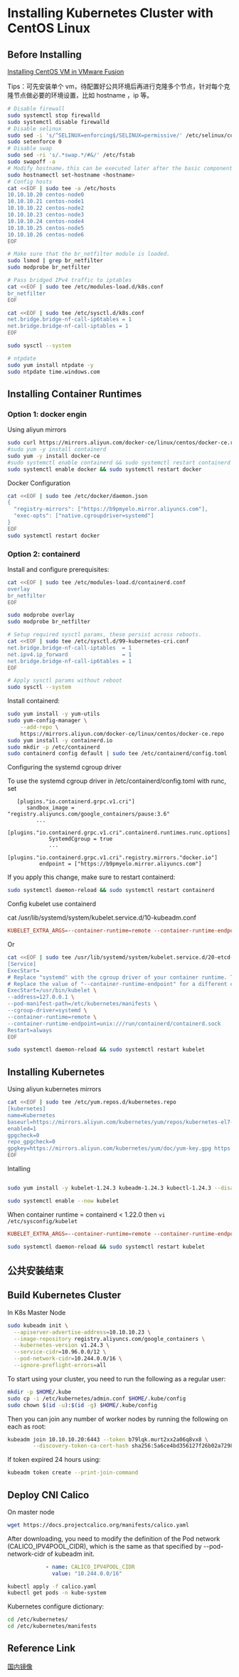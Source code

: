 Installing Kubernetes Cluster with CentOS Linux
===

## Before Installing

[Installing CentOS VM in VMware Fusion](Installing%20CentOS%20with%20VMware%20Fusion.md)

Tips：可先安装单个 vm，待配置好公共环境后再进行克隆多个节点，针对每个克隆节点做必要的环境设置，比如 hostname ，ip 等。

```bash
# Disable firewall
sudo systemctl stop firewalld
sudo systemctl disable firewalld
# Disable selinux
sudo sed -i 's/^SELINUX=enforcing$/SELINUX=permissive/' /etc/selinux/config
sudo setenforce 0
# Disable swap
sudo sed -ri 's/.*swap.*/#&/' /etc/fstab
sudo swapoff -a
# Modify hostname，this can be executed later after the basic components are installed and cloned.
sudo hostnamectl set-hostname <hostname>
# Config hosts
cat <<EOF | sudo tee -a /etc/hosts 
10.10.10.20 centos-node0
10.10.10.21 centos-node1
10.10.10.22 centos-node2
10.10.10.23 centos-node3
10.10.10.24 centos-node4
10.10.10.25 centos-node5
10.10.10.26 centos-node6
EOF

# Make sure that the br_netfilter module is loaded.
sudo lsmod | grep br_netfilter
sudo modprobe br_netfilter

# Pass bridged IPv4 traffic to iptables
cat <<EOF | sudo tee /etc/modules-load.d/k8s.conf
br_netfilter
EOF

cat <<EOF | sudo tee /etc/sysctl.d/k8s.conf 
net.bridge.bridge-nf-call-ip6tables = 1
net.bridge.bridge-nf-call-iptables = 1
EOF

sudo sysctl --system

# ntpdate
sudo yum install ntpdate -y
sudo ntpdate time.windows.com
```

## Installing Container Runtimes

### Option 1: docker engin

Using aliyun mirrors
```bash
sudo curl https://mirrors.aliyun.com/docker-ce/linux/centos/docker-ce.repo -o /etc/yum.repos.d/docker-ce.repo
#sudo yum -y install containerd
sudo yum -y install docker-ce
#sudo systemctl enable containerd && sudo systemctl restart containerd
sudo systemctl enable docker && sudo systemctl restart docker
```

Docker Configuration
```bash
cat <<EOF | sudo tee /etc/docker/daemon.json
{
  "registry-mirrors": ["https://b9pmyelo.mirror.aliyuncs.com"],
  "exec-opts": ["native.cgroupdriver=systemd"]
}
EOF
sudo systemctl restart docker
```

### Option 2: containerd

Install and configure prerequisites:
```bash
cat <<EOF | sudo tee /etc/modules-load.d/containerd.conf
overlay
br_netfilter
EOF

sudo modprobe overlay
sudo modprobe br_netfilter

# Setup required sysctl params, these persist across reboots.
cat <<EOF | sudo tee /etc/sysctl.d/99-kubernetes-cri.conf
net.bridge.bridge-nf-call-iptables  = 1
net.ipv4.ip_forward                 = 1
net.bridge.bridge-nf-call-ip6tables = 1
EOF

# Apply sysctl params without reboot
sudo sysctl --system
```

Install containerd:
```bash
sudo yum install -y yum-utils
sudo yum-config-manager \
    --add-repo \
    https://mirrors.aliyun.com/docker-ce/linux/centos/docker-ce.repo
sudo yum install -y containerd.io
sudo mkdir -p /etc/containerd
sudo containerd config default | sudo tee /etc/containerd/config.toml
```

Configuring the systemd cgroup driver 

To use the systemd cgroup driver in /etc/containerd/config.toml with runc, set

```
   [plugins."io.containerd.grpc.v1.cri"]
      sandbox_image = "registry.aliyuncs.com/google_containers/pause:3.6"  
         ...
         [plugins."io.containerd.grpc.v1.cri".containerd.runtimes.runc.options]
             SystemdCgroup = true
             ...
        [plugins."io.containerd.grpc.v1.cri".registry.mirrors."docker.io"]
          endpoint = ["https://b9pmyelo.mirror.aliyuncs.com"]
```

If you apply this change, make sure to restart containerd:

```bash
sudo systemctl daemon-reload && sudo systemctl restart containerd
```

Config kubelet use containerd

cat /usr/lib/systemd/system/kubelet.service.d/10-kubeadm.conf
```conf
KUBELET_EXTRA_ARGS=--container-runtime=remote --container-runtime-endpoint=unix:///run/containerd/containerd.sock --cgroup-driver=systemd
```
Or
```bash
cat <<EOF | sudo tee /usr/lib/systemd/system/kubelet.service.d/20-etcd-service-manager.conf
[Service]
ExecStart=
# Replace "systemd" with the cgroup driver of your container runtime. The default value in the kubelet is "cgroupfs".
# Replace the value of "--container-runtime-endpoint" for a different container runtime if needed.
ExecStart=/usr/bin/kubelet \
--address=127.0.0.1 \
--pod-manifest-path=/etc/kubernetes/manifests \
--cgroup-driver=systemd \
--container-runtime=remote \
--container-runtime-endpoint=unix:///run/containerd/containerd.sock
Restart=always
EOF

sudo systemctl daemon-reload && sudo systemctl restart kubelet
```

## Installing Kubernetes

Using aliyun kubernetes mirrors
```bash
cat <<EOF | sudo tee /etc/yum.repos.d/kubernetes.repo 
[kubernetes]
name=Kubernetes
baseurl=https://mirrors.aliyun.com/kubernetes/yum/repos/kubernetes-el7-x86_64
enabled=1
gpgcheck=0
repo_gpgcheck=0
gpgkey=https://mirrors.aliyun.com/kubernetes/yum/doc/yum-key.gpg https://mirrors.aliyun.com/kubernetes/yum/doc/rpm-package-key.gpg
EOF
```

Intalling
```bash

sudo yum install -y kubelet-1.24.3 kubeadm-1.24.3 kubectl-1.24.3 --disableexcludes=kubernetes

sudo systemctl enable --now kubelet
```

When container runtime = containerd < 1.22.0 then `vi /etc/sysconfig/kubelet`
```conf
KUBELET_EXTRA_ARGS=--container-runtime=remote --container-runtime-endpoint=unix:///run/containerd/containerd.sock --cgroup-driver=systemd
```
```bash
sudo systemctl daemon-reload && sudo systemctl restart kubelet
```

公共安装结束
---

## Build Kubernetes Cluster

In K8s Master Node
```bash
sudo kubeadm init \
  --apiserver-advertise-address=10.10.10.23 \
  --image-repository registry.aliyuncs.com/google_containers \
  --kubernetes-version v1.24.3 \
  --service-cidr=10.96.0.0/12 \
  --pod-network-cidr=10.244.0.0/16 \
  --ignore-preflight-errors=all
```

To start using your cluster, you need to run the following as a regular user:
```bash
mkdir -p $HOME/.kube
sudo cp -i /etc/kubernetes/admin.conf $HOME/.kube/config
sudo chown $(id -u):$(id -g) $HOME/.kube/config
```

Then you can join any number of worker nodes by running the following on each as root:

```bash
kubeadm join 10.10.10.20:6443 --token b79lqk.murt2xx2a06q8vx8 \
        --discovery-token-ca-cert-hash sha256:5a6ce4bd356127f26b02a72987d989dfc2a8cd12513c4c51ab16cc649aaeba32
```

If token expired 24 hours using:
```bash
kubeadm token create --print-join-command
```

## Deploy CNI Calico

On master node
```bash
wget https://docs.projectcalico.org/manifests/calico.yaml
```

After downloading, you need to modify the definition of the Pod network (CALICO_IPV4POOL_CIDR), which is the same as that specified by --pod-network-cidr of kubeadm init.

```yaml
            - name: CALICO_IPV4POOL_CIDR
              value: "10.244.0.0/16"
```

```bash
kubectl apply -f calico.yaml
kubectl get pods -n kube-system
```

Kubernetes configure dictionary:

```bash
cd /etc/kubernetes/
cd /etc/kubernetes/manifests
```

## Reference Link

[国内镜像](https://kubernetes.feisky.xyz/appendix/mirrors)

